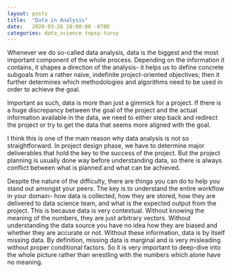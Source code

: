 ```yaml
---
layout: posts
title:  "Data in Analysis"
date:   2020-03-26 20:00:00 -0700
categories: data_science topsy-turvy
---
```

Whenever we do so-called data analysis, data is the biggest and the most important component of the whole process. Depending on the information it contains, it shapes a direction of the analysis- it helps us to define concrete subgoals from a rather naive, indefinite project-oriented objectives; then it further determines which methodologies and algorithms need to be used in order to achieve the goal.

Important as such, data is more than just a gimmick for a project. If there is a huge discrepancy between the goal of the project and the actual information available in the data, we need to either step back and redirect the project or try to get the data that seems more aligned with the goal.

I think this is one of the main reason why data analysis is not so straightforward. In project design phase, we have to determine major deliverables that hold the key to the success of the project. But the project planning is usually done way before understanding data, so there is always conflict between what is planned and what can be achieved.

Despite the nature of the difficulty, there are things you can do to help you stand out amongst your peers. The key is to understand the entire workflow in your domain- how data is collected, how they are stored, how they are delivered to data science team, and what is the expected output from the project. This is because data is very contextual. Without knowing the meaning of the numbers, they are just arbitrary vectors. Without understanding the data source you have no idea how they are biased and whether they are accurate or not. Without these information, data is by itself missing data. By definition, missing data is marginal and is very misleading without proper conditional factors. So it is very important to deep-dive into the whole picture rather than wrestling with the numbers which alone have no meaning.
